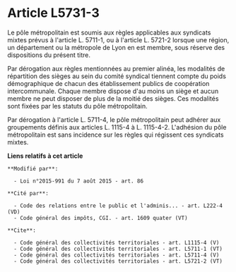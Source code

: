 # Article L5731-3

Le pôle métropolitain est soumis aux règles applicables aux syndicats mixtes prévus à l'article L. 5711-1, ou à l'article L.
5721-2 lorsque une région, un département ou la métropole de Lyon en est membre, sous réserve des dispositions du présent
titre. 

Par dérogation aux règles mentionnées au premier alinéa, les modalités de répartition des sièges au sein du comité syndical
tiennent compte du poids démographique de chacun des établissement publics de coopération intercommunale. Chaque membre
dispose d'au moins un siège et aucun membre ne peut disposer de plus de la moitié des sièges. Ces modalités sont fixées par
les statuts du pôle métropolitain. 

Par dérogation à l'article L. 5711-4, le pôle métropolitain peut adhérer aux groupements définis aux articles L. 1115-4 à L.
1115-4-2. L'adhésion du pôle métropolitain est sans incidence sur les règles qui régissent ces syndicats mixtes.

**Liens relatifs à cet article**

	**Modifié par**:

	  - Loi n°2015-991 du 7 août 2015 - art. 86

	**Cité par**:

	  - Code des relations entre le public et l'adminis... - art. L222-4 (VD)
	  - Code général des impôts, CGI. - art. 1609 quater (VT)

	**Cite**:

	  - Code général des collectivités territoriales - art. L1115-4 (V)
	  - Code général des collectivités territoriales - art. L5711-1 (VT)
	  - Code général des collectivités territoriales - art. L5711-4 (V)
	  - Code général des collectivités territoriales - art. L5721-2 (VT)

